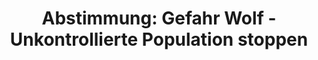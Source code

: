 ---
abstimmung:
  abstimmung: 2
  bundestagssitzung: 83
  legislaturperiode: 19
categories:
- Todo
data:
- title: Abstimmungsergebnis 20190221_2-data.pdf
  url: /res/2021-btw/abstimmungsergebnisse/20190221_2-data.pdf
- title: Abstimmungsergebnis 20190221_2_xls-data.xls
  url: /res/2021-btw/abstimmungsergebnisse/20190221_2_xls-data.xls
- title: Abstimmungsergebnis 20190221_2_xls-datacsv
  url: /res/2021-btw/abstimmungsergebnisse/csv/20190221_2_xls-datacsv
ergebnis:
  afd:
    enthaltung: 1
    gesamt: 91
    ja: 2
    nein: 72
    nichtabgegeben: 16
    ungueltig: 0
  bü90/gr:
    enthaltung: 0
    gesamt: 67
    ja: 63
    nein: 0
    nichtabgegeben: 4
    ungueltig: 0
  cdu/csu:
    enthaltung: 1
    gesamt: 246
    ja: 226
    nein: 3
    nichtabgegeben: 16
    ungueltig: 0
  die linke.:
    enthaltung: 0
    gesamt: 69
    ja: 59
    nein: 0
    nichtabgegeben: 10
    ungueltig: 0
  fdp:
    enthaltung: 0
    gesamt: 80
    ja: 0
    nein: 73
    nichtabgegeben: 7
    ungueltig: 0
  file: 20190221_2_xls-data.xls
  fraktionslos:
    enthaltung: 0
    gesamt: 4
    ja: 0
    nein: 1
    nichtabgegeben: 3
    ungueltig: 0
  spd:
    enthaltung: 0
    gesamt: 152
    ja: 140
    nein: 0
    nichtabgegeben: 12
    ungueltig: 0
layout: abstimmung
links:
- title: Link zu bundestag.de
  url: https://www.bundestag.de/parlament/plenum/abstimmung/abstimmung?id=575
preview: 'Deutscher Bundestag


  83. Sitzung des Deutschen Bundestages

  am Donnerstag, 21. Februar 2019


  Endgültiges Ergebnis der Namentlichen Abstimmung Nr. 2


  Buchstabe b der Beschlussempfehlung des Ausschusses für Umwelt, Naturschutz und

  nukleare Sicherheit (16. Ausschuss) zu dem Antrag der Abgeordneten Karlheinz Busen,
  Dr.

  Gero Clemens Hocker, Carina Konrad, weiterer Abgeordneter und der Fraktion der FDP

  Gefahr Wolf - Unkontrollierte Population stoppen

  - Drucksachen 19/584 und 19/3034 -'
tags:
- Todo
title: 'Abstimmung: Gefahr Wolf - Unkontrollierte Population stoppen'
---